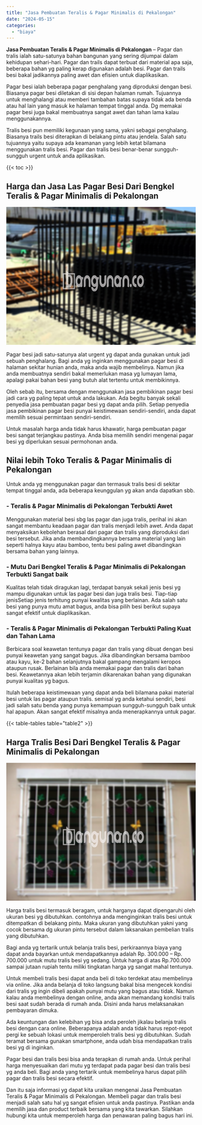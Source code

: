 ```yaml
---
title: "Jasa Pembuatan Teralis & Pagar Minimalis di Pekalongan"
date: "2024-05-15"
categories: 
  - "biaya"
---
```


**Jasa Pembuatan Teralis & Pagar Minimalis di Pekalongan** – Pagar dan tralis ialah satu-satunya bahan bangunan yang sering dijumpai dalam kehidupan sehari-hari. Pagar dan trails dapat terbuat dari material apa saja, beberapa bahan yg paling kerap digunakan adalah besi. Pagar dan trails besi bakal jadikannya paling awet dan efisien untuk diaplikasikan.

Pagar besi ialah beberapa pagar penghalang yang diproduksi dengan besi. Biasanya pagar besi diletakan di sisi depan halaman rumah. Tujuannya untuk menghalangi atau memberi tambahan batas supaya tidak ada benda atau hal lain yang masuk ke halaman tempat tinggal anda. Dg memakai pagar besi juga bakal membuatnya sangat awet dan tahan lama kalau menggunakannya.

Tralis besi pun memiliki kegunaan yang sama, yakni sebagai penghalang. Biasanya trails besi diterapkan di belakang pintu atau jendela. Salah satu tujuannya yaitu supaya ada keamanan yang lebih ketat bilamana menggunakan tralis besi. Pagar dan tralis besi benar-benar sungguh-sungguh urgent untuk anda aplikasikan.

{{< toc >}}

## Harga dan Jasa Las Pagar Besi Dari Bengkel Teralis & Pagar Minimalis di Pekalongan

![Jasa Pembuatan Teralis & Pagar Minimalis di Pekalongan](/images/pagar-minimalis-murah-31.png)

Pagar besi jadi satu-satunya alat urgent yg dapat anda gunakan untuk jadi sebuah penghalang. Bagi anda yg inginkan menggunakan pagar besi di halaman sekitar hunian anda, maka anda wajib membelinya. Namun jika anda membuatnya sendiri bakal memerlukan masa yg lumayan lama, apalagi pakai bahan besi yang butuh alat tertentu untuk membikinnya.

Oleh sebab itu, bersama dengan menggunakan jasa pembikinan pagar besi jadi cara yg paling tepat untuk anda lakukan. Ada begitu banyak sekali penyedia jasa pembuatan pagar besi yg dapat anda pilih. Setiap penyedia jasa pembikinan pagar besi punyai keistimewaan sendiri-sendiri, anda dapat memilih sesuai permintaan sendiri-sendiri.

Untuk masalah harga anda tidak harus khawatir, harga pembuatan pagar besi sangat terjangkau pastinya. Anda bisa memilih sendiri mengenai pagar besi yg diperlukan sesuai permohonan anda.

## Nilai lebih Toko Teralis & Pagar Minimalis di Pekalongan

Untuk anda yg menggunakan pagar dan termasuk tralis besi di sekitar tempat tinggal anda, ada beberapa keunggulan yg akan anda dapatkan sbb.

### \- Teralis & Pagar Minimalis di Pekalongan Terbukti Awet

Menggunakan material besi sbg las pagar dan juga tralis, perihal ini akan sangat membantu keadaan pagar dan tralis menjadi lebih awet. Anda dapat menyaksikan kebolehan berasal dari pagar dan tralis yang diproduksi dari besi tersebut. Jika anda membandingkannya bersama material yang lain seperti halnya kayu atau bamboo, tentu besi paling awet dibandingkan bersama bahan yang lainnya.

### \- Mutu Dari Bengkel Teralis & Pagar Minimalis di Pekalongan Terbukti Sangat baik

Kualitas telah tidak diragukan lagi, terdapat banyak sekali jenis besi yg mampu digunakan untuk las pagar besi dan juga tralis besi. Tiap-tiap jenisSetiap jenis terhitung punyai kwalitas yang berlainan. Ada salah satu besi yang punya mutu amat bagus, anda bisa pilih besi berikut supaya sangat efektif untuk diaplikasikan.

### \- Teralis & Pagar Minimalis di Pekalongan Terbukti Paling Kuat dan Tahan Lama

Berbicara soal keawetan tentunya pagar dan tralis yang dibuat dengan besi punyai keawetan yang sangat bagus. Jika dibandingkan bersama bamboo atau kayu, ke-2 bahan selanjutnya bakal gampang mengalami keropos ataupun rusak. Berlainan bila anda memakai pagar dan tralis dari bahan besi. Keawetannya akan lebih terjamin dikarenakan bahan yang digunakan punyai kualitas yg bagus.

Itulah beberapa keistimewaan yang dapat anda beli bilamana pakai material besi untuk las pagar ataupun tralis. semisal yg anda ketahui sendiri, besi jadi salah satu benda yang punya kemampuan sungguh-sungguh baik untuk hal apapun. Akan sangat efektif misalnya anda menerapkannya untuk pagar.

{{< table-tables table="table2" >}}

## Harga Tralis Besi Dari Bengkel Teralis & Pagar Minimalis di Pekalongan

![Jasa Pembuatan Teralis & Pagar Minimalis di Pekalongan](/images/teralis-minimalis-murah-07.png)

Harga tralis besi termasuk beragam, untuk harganya dapat dipengaruhi oleh ukuran besi yg dibutuhkan. contohnya anda menginginkan tralis besi untuk ditempatkan di belakang pintu. Maka ukuran yang dibutuhkan yakni yang cocok bersama dg ukuran pintu tersebut dalam laksanakan pembelian tralis yang dibutuhkan.

Bagi anda yg tertarik untuk belanja tralis besi, perkiraannya biaya yang dapat anda bayarkan untuk mendapatkannya adalah Rp. 300.000 – Rp. 700.000 untuk mutu tralis besi yg sedang. Untuk harga di atas Rp.700.000 sampai jutaan rupiah tentu miliki tingkatan harga yg sangat mahal tentunya.

Untuk membeli tralis besi dapat anda beli di toko terdekat atau membelinya via online. Jika anda belanja di toko langsung bakal bisa mengecek kondisi dari tralis yg ingin dibeli apakah punyai mutu yang bagus atau tidak. Namun kalau anda membelinya dengan online, anda akan memandang kondisi tralis besi saat sudah berada di rumah anda. Disini anda harus melaksanakan pembayaran dimuka.

Ada keuntungan dan kelebihan yg bisa anda peroleh jikalau belanja tralis besi dengan cara online. Beberapanya adalah anda tidak harus repot-repot pergi ke sebuah lokasi untuk memperoleh tralis besi yg dibutuhkan. Sudah teramat bersama gunakan smartphone, anda udah bisa mendapatkan tralis besi yg di inginkan.

Pagar besi dan tralis besi bisa anda terapkan di rumah anda. Untuk perihal harga menyesuaikan dari mutu yg terdapat pada pagar besi dan tralis besi yg anda beli. Bagi anda yang tertarik untuk membelinya harus dapat pilih pagar dan tralis besi secara efektif.

Dan itu saja informasi yg dapat kita uraikan mengenai Jasa Pembuatan Teralis & Pagar Minimalis di Pekalongan. Membeli pagar dan tralis besi menjadi salah satu hal yg sangat efisien untuk anda pastinya. Pastikan anda memilih jasa dan product terbaik bersama yang kita tawarkan. Silahkan hubungi kita untuk memperoleh harga dan penawaran paling bagus hari ini.
